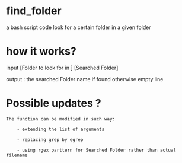 # find_folder
   a bash script code
   look for a certain folder in a given folder
   
# how it works? 
   input [Folder to look for in ]  [Searched Folder]
   
   output : the searched Folder name  if found
            otherwise empty line 
            
# Possible updates ?
    The function can be modified in such way:
    
        - extending the list of arguments
        
        - replacing grep by egrep 
        
        - using rgex parttern for Searched Folder rather than actual filename
   
   
   
